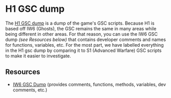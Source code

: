 # H1 GSC dump

The [H1 GSC dump](https://github.com/mjkzy/h1-gsc-dump) is a dump of the game's GSC scripts. Because H1 is based off IW6 (Ghosts), the GSC remains the same in many areas while being different in other areas. For that reason, you can use the IW6 GSC dump <i>(see Resources below)</i> that contains developer comments and names for functions, variables, etc. For the most part, we have labelled everything in the H1 gsc dump by comparing it to S1 (Advanced Warfare) GSC scripts to make it easier to investigate.

## Resources

- [IW6 GSC Dump](https://github.com/mjkzy/iw6-gsc-dump) (provides comments, functions, methods, variables, dev comments, etc.)